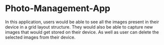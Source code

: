 # Photo-Management-App
In this application, users would be able to see all the images present in their device in a grid layout structure.  They would also be able to capture new images that would get stored on their device. As well as user can delete the selected images from their device.
